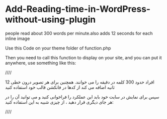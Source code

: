 # Add-Reading-time-in-WordPress-without-using-plugin

people read about 300 words per minute.also adds 12 seconds for each inline image

Use this Code on your theme folder of function.php

Then you need to call this function to display on your site, and you can put it anywhere, use something like this:

//<?php echo reading_time(); ?>//

افراد حدود 300 کلمه در دقیقه را می خوانند. همچنین برای هر تصویر درون خطی 12 ثانیه اضافه می کند
از کدها در فانکشن قالب خود استفاده کنید

سپس برای نمایش در سایت خود باید این عملکرد را فراخوانی کنید و می توانید آن را در هر جای دیگری قرار دهید ، از چیزی شبیه به این استفاده کنید:

//<?php echo reading_time(); ?>//
